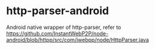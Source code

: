 http-parser-android
===================

Android native wrapper of http-parser, refer to https://github.com/InstantWebP2P/node-android/blob/httpp/src/com/iwebpp/node/HttpParser.java
